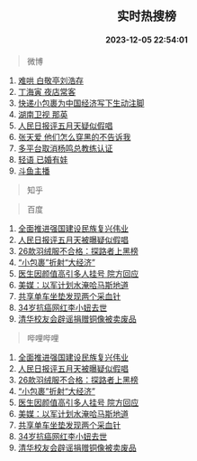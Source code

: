 <div align="center"><h2>实时热搜榜</h2><h4>2023-12-05 22:54:01</h4></div>

> 微博  

1. [难哄 白敬亭刘浩存](https://s.weibo.com/weibo?q=%E9%9A%BE%E5%93%84%20%E7%99%BD%E6%95%AC%E4%BA%AD%E5%88%98%E6%B5%A9%E5%AD%98&t=31&band_rank=1&Refer=top)<br />
2. [丁海寅 夜店常客](https://s.weibo.com/weibo?q=%E4%B8%81%E6%B5%B7%E5%AF%85%20%E5%A4%9C%E5%BA%97%E5%B8%B8%E5%AE%A2&t=31&band_rank=2&Refer=top)<br />
3. [快递小包裹为中国经济写下生动注脚](https://s.weibo.com/weibo?q=%23%E5%BF%AB%E9%80%92%E5%B0%8F%E5%8C%85%E8%A3%B9%E4%B8%BA%E4%B8%AD%E5%9B%BD%E7%BB%8F%E6%B5%8E%E5%86%99%E4%B8%8B%E7%94%9F%E5%8A%A8%E6%B3%A8%E8%84%9A%23&t=31&band_rank=3&Refer=top)<br />
4. [湖南卫视 那英](https://s.weibo.com/weibo?q=%E6%B9%96%E5%8D%97%E5%8D%AB%E8%A7%86%20%E9%82%A3%E8%8B%B1&t=31&band_rank=4&Refer=top)<br />
5. [人民日报评五月天疑似假唱](https://s.weibo.com/weibo?q=%23%E4%BA%BA%E6%B0%91%E6%97%A5%E6%8A%A5%E8%AF%84%E4%BA%94%E6%9C%88%E5%A4%A9%E7%96%91%E4%BC%BC%E5%81%87%E5%94%B1%23&t=31&band_rank=5&Refer=top)<br />
6. [张天爱 他们怎么穿黑的不告诉我](https://s.weibo.com/weibo?q=%E5%BC%A0%E5%A4%A9%E7%88%B1%20%E4%BB%96%E4%BB%AC%E6%80%8E%E4%B9%88%E7%A9%BF%E9%BB%91%E7%9A%84%E4%B8%8D%E5%91%8A%E8%AF%89%E6%88%91&t=31&band_rank=6&Refer=top)<br />
7. [多平台取消杨鸣总教练认证](https://s.weibo.com/weibo?q=%E5%A4%9A%E5%B9%B3%E5%8F%B0%E5%8F%96%E6%B6%88%E6%9D%A8%E9%B8%A3%E6%80%BB%E6%95%99%E7%BB%83%E8%AE%A4%E8%AF%81&t=31&band_rank=7&Refer=top)<br />
8. [轻语 已婚有娃](https://s.weibo.com/weibo?q=%E8%BD%BB%E8%AF%AD%20%E5%B7%B2%E5%A9%9A%E6%9C%89%E5%A8%83&t=31&band_rank=8&Refer=top)<br />
9. [斗鱼主播](https://s.weibo.com/weibo?q=%E6%96%97%E9%B1%BC%E4%B8%BB%E6%92%AD&t=31&band_rank=9&Refer=top)<br />

> 知乎  


> 百度  

1. [全面推进强国建设民族复兴伟业](https://www.baidu.com/s?wd=%E5%85%A8%E9%9D%A2%E6%8E%A8%E8%BF%9B%E5%BC%BA%E5%9B%BD%E5%BB%BA%E8%AE%BE%E6%B0%91%E6%97%8F%E5%A4%8D%E5%85%B4%E4%BC%9F%E4%B8%9A&sa=fyb_news&rsv_dl=fyb_news)<br />
2. [人民日报评五月天被曝疑似假唱](https://www.baidu.com/s?wd=%E4%BA%BA%E6%B0%91%E6%97%A5%E6%8A%A5%E8%AF%84%E4%BA%94%E6%9C%88%E5%A4%A9%E8%A2%AB%E6%9B%9D%E7%96%91%E4%BC%BC%E5%81%87%E5%94%B1&sa=fyb_news&rsv_dl=fyb_news)<br />
3. [26款羽绒服不合格：探路者上黑榜](https://www.baidu.com/s?wd=26%E6%AC%BE%E7%BE%BD%E7%BB%92%E6%9C%8D%E4%B8%8D%E5%90%88%E6%A0%BC%EF%BC%9A%E6%8E%A2%E8%B7%AF%E8%80%85%E4%B8%8A%E9%BB%91%E6%A6%9C&sa=fyb_news&rsv_dl=fyb_news)<br />
4. [“小包裹”折射“大经济”](https://www.baidu.com/s?wd=%E2%80%9C%E5%B0%8F%E5%8C%85%E8%A3%B9%E2%80%9D%E6%8A%98%E5%B0%84%E2%80%9C%E5%A4%A7%E7%BB%8F%E6%B5%8E%E2%80%9D&sa=fyb_news&rsv_dl=fyb_news)<br />
5. [医生因颜值高引多人挂号 院方回应](https://www.baidu.com/s?wd=%E5%8C%BB%E7%94%9F%E5%9B%A0%E9%A2%9C%E5%80%BC%E9%AB%98%E5%BC%95%E5%A4%9A%E4%BA%BA%E6%8C%82%E5%8F%B7+%E9%99%A2%E6%96%B9%E5%9B%9E%E5%BA%94&sa=fyb_news&rsv_dl=fyb_news)<br />
6. [美媒：以军计划水淹哈马斯地道](https://www.baidu.com/s?wd=%E7%BE%8E%E5%AA%92%EF%BC%9A%E4%BB%A5%E5%86%9B%E8%AE%A1%E5%88%92%E6%B0%B4%E6%B7%B9%E5%93%88%E9%A9%AC%E6%96%AF%E5%9C%B0%E9%81%93&sa=fyb_news&rsv_dl=fyb_news)<br />
7. [共享单车坐垫发现两个采血针](https://www.baidu.com/s?wd=%E5%85%B1%E4%BA%AB%E5%8D%95%E8%BD%A6%E5%9D%90%E5%9E%AB%E5%8F%91%E7%8E%B0%E4%B8%A4%E4%B8%AA%E9%87%87%E8%A1%80%E9%92%88&sa=fyb_news&rsv_dl=fyb_news)<br />
8. [34岁抗癌网红李小妞去世](https://www.baidu.com/s?wd=34%E5%B2%81%E6%8A%97%E7%99%8C%E7%BD%91%E7%BA%A2%E6%9D%8E%E5%B0%8F%E5%A6%9E%E5%8E%BB%E4%B8%96&sa=fyb_news&rsv_dl=fyb_news)<br />
9. [清华校友会辟谣捐赠铜像被卖废品](https://www.baidu.com/s?wd=%E6%B8%85%E5%8D%8E%E6%A0%A1%E5%8F%8B%E4%BC%9A%E8%BE%9F%E8%B0%A3%E6%8D%90%E8%B5%A0%E9%93%9C%E5%83%8F%E8%A2%AB%E5%8D%96%E5%BA%9F%E5%93%81&sa=fyb_news&rsv_dl=fyb_news)<br />

> 哔哩哔哩  

1. [全面推进强国建设民族复兴伟业](https://www.baidu.com/s?wd=%E5%85%A8%E9%9D%A2%E6%8E%A8%E8%BF%9B%E5%BC%BA%E5%9B%BD%E5%BB%BA%E8%AE%BE%E6%B0%91%E6%97%8F%E5%A4%8D%E5%85%B4%E4%BC%9F%E4%B8%9A&sa=fyb_news&rsv_dl=fyb_news)<br />
2. [人民日报评五月天被曝疑似假唱](https://www.baidu.com/s?wd=%E4%BA%BA%E6%B0%91%E6%97%A5%E6%8A%A5%E8%AF%84%E4%BA%94%E6%9C%88%E5%A4%A9%E8%A2%AB%E6%9B%9D%E7%96%91%E4%BC%BC%E5%81%87%E5%94%B1&sa=fyb_news&rsv_dl=fyb_news)<br />
3. [26款羽绒服不合格：探路者上黑榜](https://www.baidu.com/s?wd=26%E6%AC%BE%E7%BE%BD%E7%BB%92%E6%9C%8D%E4%B8%8D%E5%90%88%E6%A0%BC%EF%BC%9A%E6%8E%A2%E8%B7%AF%E8%80%85%E4%B8%8A%E9%BB%91%E6%A6%9C&sa=fyb_news&rsv_dl=fyb_news)<br />
4. [“小包裹”折射“大经济”](https://www.baidu.com/s?wd=%E2%80%9C%E5%B0%8F%E5%8C%85%E8%A3%B9%E2%80%9D%E6%8A%98%E5%B0%84%E2%80%9C%E5%A4%A7%E7%BB%8F%E6%B5%8E%E2%80%9D&sa=fyb_news&rsv_dl=fyb_news)<br />
5. [医生因颜值高引多人挂号 院方回应](https://www.baidu.com/s?wd=%E5%8C%BB%E7%94%9F%E5%9B%A0%E9%A2%9C%E5%80%BC%E9%AB%98%E5%BC%95%E5%A4%9A%E4%BA%BA%E6%8C%82%E5%8F%B7+%E9%99%A2%E6%96%B9%E5%9B%9E%E5%BA%94&sa=fyb_news&rsv_dl=fyb_news)<br />
6. [美媒：以军计划水淹哈马斯地道](https://www.baidu.com/s?wd=%E7%BE%8E%E5%AA%92%EF%BC%9A%E4%BB%A5%E5%86%9B%E8%AE%A1%E5%88%92%E6%B0%B4%E6%B7%B9%E5%93%88%E9%A9%AC%E6%96%AF%E5%9C%B0%E9%81%93&sa=fyb_news&rsv_dl=fyb_news)<br />
7. [共享单车坐垫发现两个采血针](https://www.baidu.com/s?wd=%E5%85%B1%E4%BA%AB%E5%8D%95%E8%BD%A6%E5%9D%90%E5%9E%AB%E5%8F%91%E7%8E%B0%E4%B8%A4%E4%B8%AA%E9%87%87%E8%A1%80%E9%92%88&sa=fyb_news&rsv_dl=fyb_news)<br />
8. [34岁抗癌网红李小妞去世](https://www.baidu.com/s?wd=34%E5%B2%81%E6%8A%97%E7%99%8C%E7%BD%91%E7%BA%A2%E6%9D%8E%E5%B0%8F%E5%A6%9E%E5%8E%BB%E4%B8%96&sa=fyb_news&rsv_dl=fyb_news)<br />
9. [清华校友会辟谣捐赠铜像被卖废品](https://www.baidu.com/s?wd=%E6%B8%85%E5%8D%8E%E6%A0%A1%E5%8F%8B%E4%BC%9A%E8%BE%9F%E8%B0%A3%E6%8D%90%E8%B5%A0%E9%93%9C%E5%83%8F%E8%A2%AB%E5%8D%96%E5%BA%9F%E5%93%81&sa=fyb_news&rsv_dl=fyb_news)<br />
